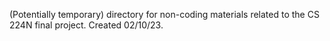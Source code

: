 (Potentially temporary) directory for non-coding materials related to the CS 224N final project. Created 02/10/23.